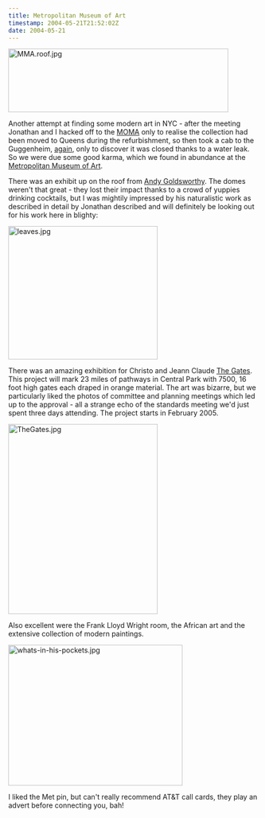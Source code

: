 ```yaml
---
title: Metropolitan Museum of Art
timestamp: 2004-05-21T21:52:02Z
date: 2004-05-21
---
```


<img alt="MMA.roof.jpg" src="http://blog.whatfettle.com/archives/NYC/MMA.roof.jpg" width="442" height="128" border="0" />

Another attempt at finding some modern art in NYC - after the meeting Jonathan and I hacked off to the <a href='http://www.moma.org/'>MOMA</a> only to realise the collection had been moved to Queens during the refurbishment, so then took a cab to the Guggenheim, <a href='http://blog.whatfettle.com/archives/000103.html'>again</a>, only to discover it was closed thanks to a water leak. So we were due some good karma, which we found in abundance at the <a href='http://www.metmuseum.org/'>Metropolitan Museum of Art</a>.
<!--more-->
There was an exhibit up on the roof from <a href='http://www.metmuseum.org/special/se_event.asp?OccurrenceId=%7B6DD7F1A6-061A-4A92-998A-494C621A2CBD%7D'>Andy Goldsworthy</a>. The domes weren't that great - they lost their impact thanks to a crowd of yuppies drinking cocktails, but I was mightily impressed by his naturalistic work as described in detail by Jonathan described and will definitely be looking out for his work here in blighty:

<img alt="leaves.jpg" src="http://blog.whatfettle.com/archives/NYC/leaves.jpg" width="300" height="268" border="0" />

There was an amazing exhibition for Christo and Jeann Claude <a href='http://www.christojeanneclaude.net/tg.html'>The Gates</a>. This project will mark 23 miles of pathways in Central Park with 7500, 16 foot high gates each draped in orange material.  The art was bizarre, but we particularly liked the photos of committee and planning meetings which led up to the approval - all a strange echo of the standards meeting we'd just spent three days attending. The project starts in February 2005.

<img alt="TheGates.jpg" src="http://blog.whatfettle.com/archives/NYC/TheGates.jpg" width="300" height="382" border="0" />

Also excellent were the Frank Lloyd Wright room, the African art and the extensive collection of modern paintings.

<img alt="whats-in-his-pockets.jpg" src="http://blog.whatfettle.com/archives/NYC/whats-in-his-pockets.jpg" width="350" height="283" border="0" />

I liked the Met pin, but can't really recommend AT&amp;T call cards, they play an advert before connecting you, bah!

